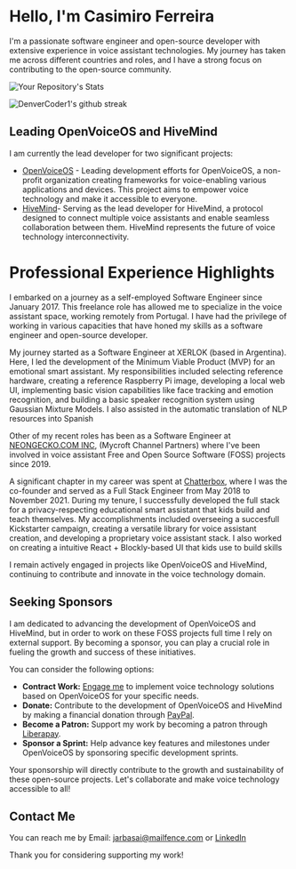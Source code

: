 # Hello, I'm Casimiro Ferreira

I'm a passionate software engineer and open-source developer with extensive experience in voice assistant technologies. 
My journey has taken me across different countries and roles, and I have a strong focus on contributing to the open-source community.

![Your Repository's Stats](https://github-readme-stats.vercel.app/api?username=JarbasAl&show_icons=true)

![DenverCoder1's github streak](https://github-readme-streak-stats.herokuapp.com/?user=JarbasAl)


## Leading OpenVoiceOS and HiveMind

I am currently the lead developer for two significant projects:

- [OpenVoiceOS](https://openvoiceos.org/) - Leading development efforts for OpenVoiceOS, a non-profit organization creating frameworks for voice-enabling various applications and devices. This project aims to empower voice technology and make it accessible to everyone.
- [HiveMind](https://github.com/JarbasHiveMind/)- Serving as the lead developer for HiveMind, a protocol designed to connect multiple voice assistants and enable seamless collaboration between them. HiveMind represents the future of voice technology interconnectivity.

# Professional Experience Highlights

I embarked on a journey as a self-employed Software Engineer since January 2017. This freelance role has allowed me to specialize in the voice assistant space, working remotely from Portugal. 
I have had the privilege of working in various capacities that have honed my skills as a software engineer and open-source developer.

My journey started as a Software Engineer at XERLOK (based in Argentina). Here, I led the development of the Minimum Viable Product (MVP) for an emotional smart assistant. My responsibilities included selecting reference hardware, creating a reference Raspberry Pi image, developing a local web UI, implementing basic vision capabilities like face tracking and emotion recognition, and building a basic speaker recognition system using Gaussian Mixture Models. I also assisted in the automatic translation of NLP resources into Spanish

Other of my recent roles has been as a Software Engineer at [NEONGECKO.COM INC](http://neon.ai/), (Mycroft Channel Partners) where I've been involved in voice assistant Free and Open Source Software (FOSS) projects since 2019.

A significant chapter in my career was spent at [Chatterbox](https://www.kickstarter.com/projects/hellochatterbox/chatterbox-the-smart-speaker-that-kids-build-and-p), where I was the co-founder and served as a Full Stack Engineer from May 2018 to November 2021. During my tenure, I successfully developed the full stack for a privacy-respecting educational smart assistant that kids build and teach themselves. My accomplishments included overseeing a succesfull Kickstarter campaign, creating a versatile library for voice assistant creation, and developing a proprietary voice assistant stack. I also worked on creating a intuitive React + Blockly-based UI that kids use to build skills

I remain actively engaged in projects like OpenVoiceOS and HiveMind, continuing to contribute and innovate in the voice technology domain.

## Seeking Sponsors

I am dedicated to advancing the development of OpenVoiceOS and HiveMind, but in order to work on these FOSS projects full time I rely on external support. By becoming a sponsor, you can play a crucial role in fueling the growth and success of these initiatives.

You can consider the following options:

- **Contract Work:** [Engage me](mailto:jarbasai@mailfence.com) to implement voice technology solutions based on OpenVoiceOS for your specific needs.
- **Donate:** Contribute to the development of OpenVoiceOS and HiveMind by making a financial donation through [PayPal](https://paypal.me/AnaIsabelFerreira).
- **Become a Patron:** Support my work by becoming a patron through [Liberapay](https://liberapay.com/jarbasAI).
- **Sponsor a Sprint:** Help advance key features and milestones under OpenVoiceOS by sponsoring specific development sprints.

Your sponsorship will directly contribute to the growth and sustainability of these open-source projects. Let's collaborate and make voice technology accessible to all!

## Contact Me

You can reach me by Email: [jarbasai@mailfence.com](mailto:jarbasai@mailfence.com) or [LinkedIn](https://www.linkedin.com/in/casimiro-ferreira-953783151/)

Thank you for considering supporting my work!

